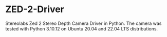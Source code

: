 # ZED-2-Driver
Stereolabs Zed 2 Stereo Depth Camera Driver in Python. The camera was tested with Python 3.10.12 on Ubuntu 20.04 and 22.04 LTS distributions.
